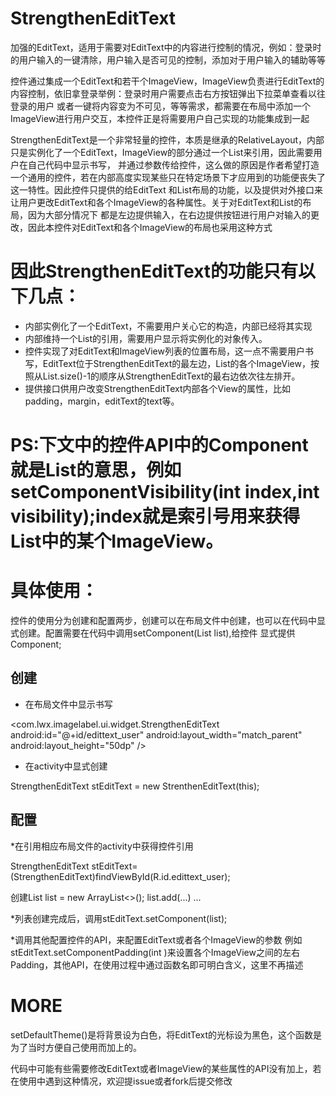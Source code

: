 # StrengthenEditText





加强的EditText，适用于需要对EditText中的内容进行控制的情况，例如：登录时的用户输入的一键清除，用户输入是否可见的控制，添加对于用户输入的辅助等等


控件通过集成一个EditText和若干个ImageView，ImageView负责进行EditText的内容控制，依旧拿登录举例：登录时用户需要点击右方按钮弹出下拉菜单查看以往登录的用户
或者一键将内容变为不可见，等等需求，都需要在布局中添加一个ImageView进行用户交互，本控件正是将需要用户自己实现的功能集成到一起



StrengthenEditText是一个非常轻量的控件，本质是继承的RelativeLayout，内部只是实例化了一个EditText，ImageView的部分通过一个List<ImageView>来引用，因此需要用户在自己代码中显示书写，
并通过参数传给控件，这么做的原因是作者希望打造一个通用的控件，若在内部高度实现某些只在特定场景下才应用到的功能便丧失了这一特性。因此控件只提供的给EditText
和List<Imageview>布局的功能，以及提供对外接口来让用户更改EditText和各个ImageView的各种属性。关于对EditText和List<ImageView>的布局，因为大部分情况下
都是左边提供输入，在右边提供按钮进行用户对输入的更改，因此本控件对EditText和各个ImageView的布局也采用这种方式



# 因此StrengthenEditText的功能只有以下几点：


* 内部实例化了一个EditText，不需要用户关心它的构造，内部已经将其实现
* 内部维持一个List<ImageView>的引用，需要用户显示将实例化的对象传入。
* 控件实现了对EditText和ImageView列表的位置布局，这一点不需要用户书写，EditText位于StrengthenEditText的最左边，List<ImageView>的各个ImageView，按照从List.size()-1的顺序从StrengthenEditText的最右边依次往左排开。
* 提供接口供用户改变StrengthenEditText内部各个View的属性，比如padding，margin，editText的text等。


# PS:下文中的控件API中的Component就是List<ImageView>的意思，例如setComponentVisibility(int index,int visibility);index就是索引号用来获得List中的某个ImageView。


# 具体使用：


控件的使用分为创建和配置两步，创建可以在布局文件中创建，也可以在代码中显式创建。配置需要在代码中调用setComponent(List<ImageView> list),给控件
显式提供Component;

## 创建

* 在布局文件中显示书写

<com.lwx.imagelabel.ui.widget.StrengthenEditText
        android:id="@+id/edittext_user"
        android:layout_width="match_parent"
        android:layout_height="50dp" />
        
        
 
 * 在activity中显式创建
 
 StrengthenEditText stEditText = new StrenthenEditText(this);
 
 
## 配置

*在引用相应布局文件的activity中获得控件引用

StrengthenEditText stEditText= (StrengthenEditText)findViewById(R.id.edittext_user);

创建List<ImageView> list = new ArrayList<>();
list.add(...)
...

*列表创建完成后，调用stEditText.setComponent(list);

*调用其他配置控件的API，来配置EditText或者各个ImageView的参数
例如stEditText.setComponentPadding(int )来设置各个ImageView之间的左右Padding，其他API，在使用过程中通过函数名即可明白含义，这里不再描述

# MORE

setDefaultTheme()是将背景设为白色，将EditText的光标设为黑色，这个函数是为了当时方便自己使用而加上的。

代码中可能有些需要修改EditText或者ImageView的某些属性的API没有加上，若在使用中遇到这种情况，欢迎提issue或者fork后提交修改


